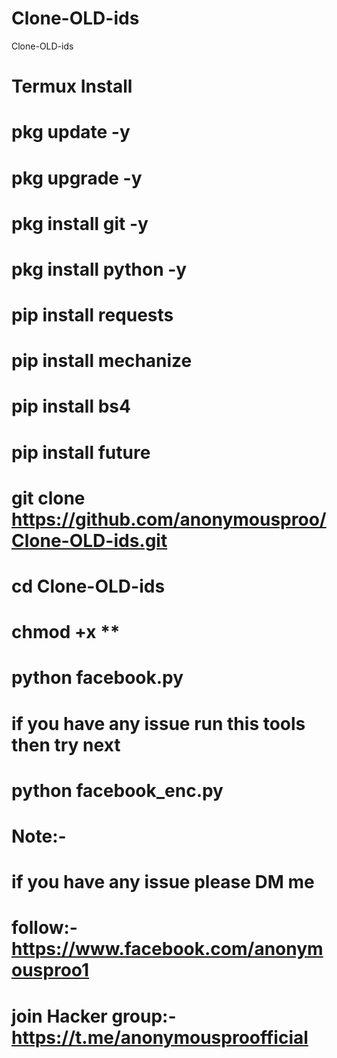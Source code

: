 # Clone-OLD-ids
Clone-OLD-ids 

# Termux Install 
# pkg update -y 
# pkg upgrade -y
# pkg install git -y
# pkg install python -y
# pip install requests
# pip install mechanize
# pip install bs4
# pip install future
# git clone https://github.com/anonymousproo/Clone-OLD-ids.git
# cd Clone-OLD-ids
# chmod +x **
# python facebook.py
# if you have any issue run this tools then try next
# python facebook_enc.py
# Note:- 
# if you have any issue please DM me 
# follow:- https://www.facebook.com/anonymousproo1
# join Hacker group:- https://t.me/anonymousproofficial
